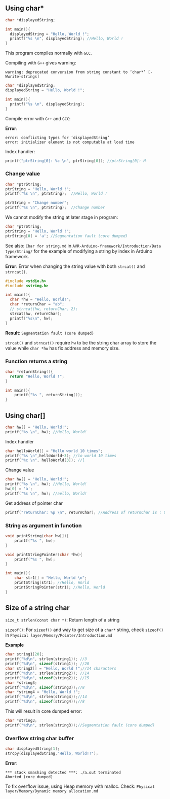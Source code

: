 ## Using char*

```c
char *displayedString;

int main(){ 
  displayedString = "Hello, World !";
  printf("%s \n", displayedString); //Hello, World !
}  
```

This program compiles normally with ``GCC``.

Compiling with ``G++`` gives warning:
```
warning: deprecated conversion from string constant to ‘char*’ [-Wwrite-strings]
```

```c
char *displayedString;
displayedString = "Hello, World !";

int main(){ 
  printf("%s \n", displayedString);
}  
```

Compile error with ``G++`` and ``GCC``:

**Error**:

```
error: conflicting types for ‘displayedString’
error: initializer element is not computable at load time
```

Index handler:

```c
printf("ptrString[0]: %c \n", ptrString[0]); //ptrString[0]: H 
```

### Change value

```c
char *ptrString;
ptrString = "Hello, World !";
printf("%s \n", ptrString);  //Hello, World ! 

ptrString = "Change number";
printf("%s \n", ptrString);  //Change number
```

We cannot modify the string at later stage in program:

```c
char *ptrString;
ptrString = "Hello, World !";
ptrString[0] = 'a'; //Segmentation fault (core dumped)
```

See also: ``Char for string.md`` in ``AVR-Arduino-framework/Introduction/Data type/String/`` for the example of modifying a string by index in Arduino framework.

**Error**: Error when changing the string value with both ``strcat()`` and ``strncat()``.

```c
#include <stdio.h>
#include <string.h>

int main(){
  char *hw = "Hello, World!";
  char *returnChar = "ab";
  // strncat(hw, returnChar, 2);
  strcat(hw, returnChar);
  printf("%s\n", hw);
}
```
**Result**: ``Segmentation fault (core dumped)``

``strcat()`` and ``strncat()`` require ``hw`` to be the string char array to store the value while ``char *hw`` has fix address and memory size.

### Function returns a string

```c
char *returnString(){
  return "Hello, World !";
}

int main(){
	printf("%s ", returnString());
}
```

## Using char[]

```c
char hw[] = "Hello, World!";
printf("%s \n", hw); //Hello, World! 
```

Index handler

```c
char helloWorld[] = "Hello world 10 times";
printf("%s \n",helloWorld+3); //lo world 10 times
printf("%c \n", helloWorld[3]); //l
```

Change value

```c
char hw[] = "Hello, World!";
printf("%s \n", hw); //Hello, World! 
hw[0] = 'a';
printf("%s \n", hw); //aello, World! 
```

Get address of pointer char

```c
printf("returnChar: %p \n", returnChar); //Address of returnChar is : 0x62FE30
```

### String as argument in function

```c
void printString(char hw[]){
	printf("%s ", hw);
}

void printStringPointer(char *hw){
	printf("%s ", hw);
}

int main(){
	char str1[] = "Hello, World \n";
	printString(str1); //Hello, World
	printStringPointer(str1); //Hello, World
}
```

## Size of a string char

``size_t strlen(const char *)``: Return length of a string

``sizeof()``: For ``sizeof()`` and way to get size of a ``char*`` string, check  ``sizeof()`` in ``Physical layer/Memory/Pointer/Introduction.md``

**Example**
```c
char string1[20];
printf("%d\n", strlen(string1)); //3
printf("%d\n", sizeof(string1)); //20
char string2[] = "Hello, World !";//14 characters
printf("%d\n", strlen(string2)); //14
printf("%d\n", sizeof(string2)); //15
char *string3;
printf("%d\n", sizeof(string3));//8
char *string4 = "Hello, World !";
printf("%d\n", strlen(string4));//14
printf("%d\n", sizeof(string4));//8
```

This will result in core dumped error:
```c
char *string3;
printf("%d\n", strlen(string3));//Segmentation fault (core dumped)
```

### Overflow string char buffer

```c
char displayedString[1];
strcpy(displayedString,"Hello, World!!");
```

**Error**:

```
*** stack smashing detected ***: ./a.out terminated
Aborted (core dumped)
```

To fix overflow issue, using Heap memory with malloc. Check: ``Physical layer/Memory/Dynamic memory allocation.md``
